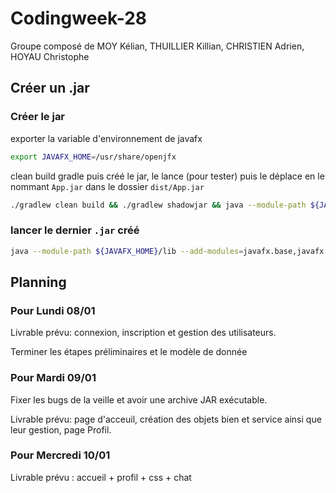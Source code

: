 # Codingweek-28

Groupe composé de MOY Kélian, THUILLIER Killian, CHRISTIEN Adrien, HOYAU Christophe

## Créer un .jar
### Créer le jar
exporter la variable d'environnement de javafx
```sh
export JAVAFX_HOME=/usr/share/openjfx
```

clean build gradle puis créé le jar, le lance (pour tester) puis le déplace en le nommant `App.jar` dans le dossier `dist/App.jar`
```sh
./gradlew clean build && ./gradlew shadowjar && java --module-path ${JAVAFX_HOME}/lib --add-modules=javafx.base,javafx.controls,javafx.fxml -jar build/libs/my-application-1.0.0.jar && cp build/libs/my-application-1.0.0.jar dist/App.jar

```

### lancer le dernier `.jar` créé
```sh
java --module-path ${JAVAFX_HOME}/lib --add-modules=javafx.base,javafx.controls,javafx.fxml -jar dist/App.jar
```

## Planning

### Pour Lundi 08/01

Livrable prévu: connexion, inscription et gestion des utilisateurs.

Terminer les étapes préliminaires et le modèle de donnée

### Pour Mardi 09/01

Fixer les bugs de la veille et avoir une archive JAR exécutable.

Livrable prévu: page d'acceuil, création des objets bien et service ainsi que leur gestion, page Profil.

### Pour Mercredi 10/01


Livrable prévu : accueil + profil + css + chat